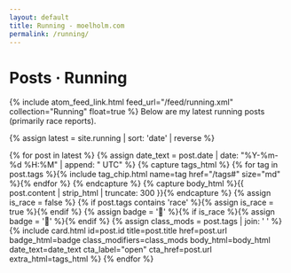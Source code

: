 ```yaml
---
layout: default
title: Running - moelholm.com
permalink: /running/
---
```


<h1>Posts · Running</h1>
{% include atom_feed_link.html feed_url="/feed/running.xml" collection="Running" float=true %}
Below are my latest running posts (primarily race reports).

{% assign latest = site.running | sort: 'date' | reverse %}
<div class="row list-cards">
		{% for post in latest %}
			{% assign date_text = post.date | date: "%Y-%m-%d %H:%M" | append: " UTC" %}
			{% capture tags_html %}
				<span>{% for tag in post.tags %}{% include tag_chip.html name=tag href="/tags#" size="md" %}{% endfor %}</span>
			{% endcapture %}
			{% capture body_html %}{{ post.content | strip_html | truncate: 300 }}{% endcapture %}
			{% assign is_race = false %}
			{% if post.tags contains 'race' %}{% assign is_race = true %}{% endif %}
			{% assign badge = '🏃' %}{% if is_race %}{% assign badge = '🏁' %}{% endif %}
			{% assign class_mods = post.tags | join: ' ' %}
			{% include card.html
				 id=post.id
				 title=post.title
				 href=post.url
				 badge_html=badge
				 class_modifiers=class_mods
				 body_html=body_html
				 date_text=date_text
				 cta_label="open"
				 cta_href=post.url
				 extra_html=tags_html
			%}
		{% endfor %}
	</div>
